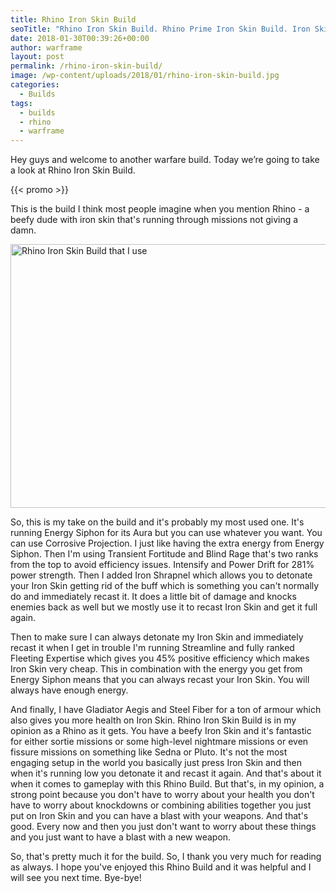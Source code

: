 ```yaml
---
title: Rhino Iron Skin Build
seoTitle: "Rhino Iron Skin Build. Rhino Prime Iron Skin Build. Iron Skin Build"
date: 2018-01-30T00:39:26+00:00
author: warframe
layout: post
permalink: /rhino-iron-skin-build/
image: /wp-content/uploads/2018/01/rhino-iron-skin-build.jpg
categories:
  - Builds
tags:
  - builds
  - rhino
  - warframe
---
```

Hey guys and welcome to another warfare build. Today we’re going to take a look at Rhino Iron Skin Build.<!--more-->

{{< promo >}}

This is the build I think most people imagine when you mention Rhino - a beefy dude with iron skin that's running through missions not giving a damn.

<img src="https://warframeblog.com/wp-content/uploads/2018/01/Screenshot-2018-01-30-00.36.51-1024x576.png" title="Rhino Iron Skin Build" alt="Rhino Iron Skin Build that I use" width="750" height="422" class="alignnone wp-image-653 size-large" srcset="https://warframeblog.com/wp-content/uploads/2018/01/Screenshot-2018-01-30-00.36.51-1024x576.png 1024w, https://warframeblog.com/wp-content/uploads/2018/01/Screenshot-2018-01-30-00.36.51-300x169.png 300w, https://warframeblog.com/wp-content/uploads/2018/01/Screenshot-2018-01-30-00.36.51-768x432.png 768w" sizes="(max-width: 750px) 100vw, 750px" />

So, this is my take on the build and it's probably my most used one. It's running Energy Siphon for its Aura but you can use whatever you want. You can use Corrosive Projection. I just like having the extra energy from Energy Siphon. Then I'm using Transient Fortitude and Blind Rage that's two ranks from the top to avoid efficiency issues. Intensify and Power Drift for 281% power strength. Then I added Iron Shrapnel which allows you to detonate your Iron Skin getting rid of the buff which is something you can't normally do and immediately recast it. It does a little bit of damage and knocks enemies back as well but we mostly use it to recast Iron Skin and get it full again.

Then to make sure I can always detonate my Iron Skin and immediately recast it when I get in trouble I'm running Streamline and fully ranked Fleeting Expertise which gives you 45% positive efficiency which makes Iron Skin very cheap. This in combination with the energy you get from Energy Siphon means that you can always recast your Iron Skin. You will always have enough energy.

And finally, I have Gladiator Aegis and Steel Fiber for a ton of armour which also gives you more health on Iron Skin. Rhino Iron Skin Build is in my opinion as a Rhino as it gets. You have a beefy Iron Skin and it's fantastic for either sortie missions or some high-level nightmare missions or even fissure missions on something like Sedna or Pluto. It's not the most engaging setup in the world you basically just press Iron Skin and then when it's running low you detonate it and recast it again. And that's about it when it comes to gameplay with this Rhino Build. But that's, in my opinion, a strong point because you don't have to worry about your health you don't have to worry about knockdowns or combining abilities together you just put on Iron Skin and you can have a blast with your weapons. And that's good. Every now and then you just don't want to worry about these things and you just want to have a blast with a new weapon.

So, that's pretty much it for the build. So, I thank you very much for reading as always. I hope you've enjoyed this Rhino Build and it was helpful and I will see you next time. Bye-bye!